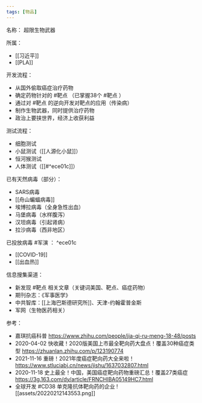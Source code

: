 ```yaml
---
tags: [物品]
---
```


名称：
超限生物武器

所属：
- [[习近平]]
- [[PLA]]

开发流程：
- 从国外偷取癌症治疗药物
- 确定药物针对的 #靶点 （已掌握38个 #靶点 ）
- 通过对 #靶点 的逆向开发对靶点的应用（传染病）
- 制作生物武器，同时提供治疗药物
- 政治上要挟世界，经济上收获利益

测试流程：
- 细胞测试
- 小鼠测试（[[人源化小鼠]]）
- 恒河猴测试
- 人体测试（[[#^ece01c]]）

已有天然病毒（部分）：
- SARS病毒
- [[舟山蝙蝠病毒]]
- 埃博拉病毒（全身急性出血）
- 马堡病毒（水样腹泻）
- 汉坦病毒（引起肾病）
- 拉沙病毒（西非地区）

已投放病毒 #军演 ： ^ece01c
- [[COVID-19]]
- [[出血热]]

信息搜集渠道：
- 新发现 #靶点 相关文章（关键词美国、靶点、癌症药物）
- 期刊杂志：《军事医学》
- 中共智库：[[上海巴斯德研究所]]、天津-约翰霍普金斯
- 军网（生物医药相关）

参考：
- 嘉琪抗癌科普 https://www.zhihu.com/people/jia-qi-ru-meng-18-48/posts
- 2020-04-02 快收藏！2020版美国上市最全靶向药大盘点！覆盖30种癌症类型 https://zhuanlan.zhihu.com/p/123190774
- 2021-11-16 重磅！2021年度癌症靶向药大全来啦！ https://www.stluciabj.cn/news/jishu/1637032807.html
- 2020-11-18 史上最全！中国，美国癌症靶向药物重磅汇总！覆盖27类癌症 https://3g.163.com/dy/article/FRNCHIBA05149HC7.html
- 全球开发 #CD38 单克隆抗体靶向药的企业 ![[assets/20220212143553.png]]
